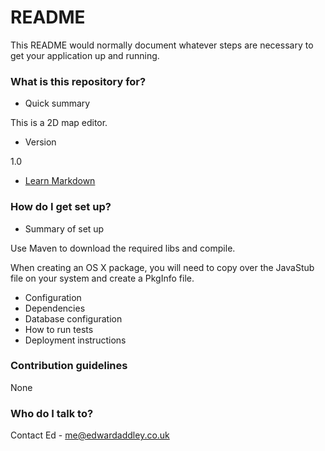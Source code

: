 # README #

This README would normally document whatever steps are necessary to get your application up and running.

### What is this repository for? ###

* Quick summary

This is a 2D map editor.

* Version

1.0

* [Learn Markdown](https://bitbucket.org/tutorials/markdowndemo)

### How do I get set up? ###

* Summary of set up

Use Maven to download the required libs and compile.

When creating an OS X package, you will need to copy over the JavaStub file on your system and create a PkgInfo file.

* Configuration
* Dependencies
* Database configuration
* How to run tests
* Deployment instructions

### Contribution guidelines ###

None

### Who do I talk to? ###

Contact Ed - me@edwardaddley.co.uk